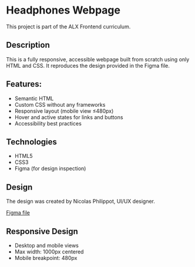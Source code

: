 # Headphones Webpage

This project is part of the ALX Frontend curriculum.

##  Description

This is a fully responsive, accessible webpage built from scratch using only HTML and CSS. It reproduces the design provided in the Figma file.

## Features:
- Semantic HTML
- Custom CSS without any frameworks
- Responsive layout (mobile view ≤480px)
- Hover and active states for links and buttons
- Accessibility best practices

##  Technologies
- HTML5
- CSS3
- Figma (for design inspection)

##  Design
The design was created by Nicolas Philippot, UI/UX designer.

[Figma file](https://savanna.alxafrica.com/rltoken/LLIeb837T4Ul-rRPZve39w)

##  Responsive Design
- Desktop and mobile views
- Max width: 1000px centered
- Mobile breakpoint: 480px





